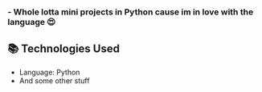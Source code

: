 ### - Whole lotta mini projects in Python cause im in love with the language 😍
## 📚 Technologies Used
 - Language: Python
 - And some other stuff
